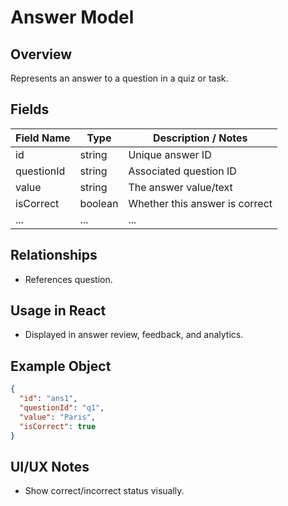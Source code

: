 # Answer Model

## Overview

Represents an answer to a question in a quiz or task.

## Fields

| Field Name | Type    | Description / Notes            |
| ---------- | ------- | ------------------------------ |
| id         | string  | Unique answer ID               |
| questionId | string  | Associated question ID         |
| value      | string  | The answer value/text          |
| isCorrect  | boolean | Whether this answer is correct |
| ...        | ...     | ...                            |

## Relationships

- References question.

## Usage in React

- Displayed in answer review, feedback, and analytics.

## Example Object

```json
{
  "id": "ans1",
  "questionId": "q1",
  "value": "Paris",
  "isCorrect": true
}
```

## UI/UX Notes

- Show correct/incorrect status visually.
